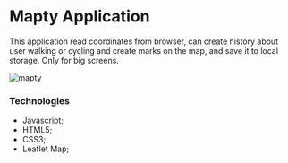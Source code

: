 # Mapty Application

This application read coordinates from browser, can create history about user walking or cycling and create marks on the map, and save it to local storage. Only for big screens.

![mapty](https://komornyi.space/static/img/projects/5.png)

### Technologies

-   Javascript;
-   HTML5;
-   CSS3;
-   Leaflet Map;
